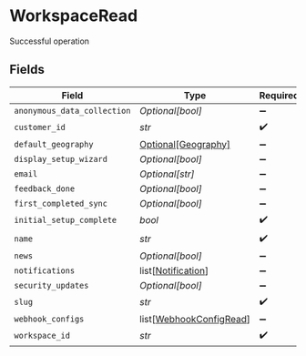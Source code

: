 # WorkspaceRead

Successful operation


## Fields

| Field                                                               | Type                                                                | Required                                                            | Description                                                         |
| ------------------------------------------------------------------- | ------------------------------------------------------------------- | ------------------------------------------------------------------- | ------------------------------------------------------------------- |
| `anonymous_data_collection`                                         | *Optional[bool]*                                                    | :heavy_minus_sign:                                                  | N/A                                                                 |
| `customer_id`                                                       | *str*                                                               | :heavy_check_mark:                                                  | N/A                                                                 |
| `default_geography`                                                 | [Optional[Geography]](../../models/shared/geography.md)             | :heavy_minus_sign:                                                  | N/A                                                                 |
| `display_setup_wizard`                                              | *Optional[bool]*                                                    | :heavy_minus_sign:                                                  | N/A                                                                 |
| `email`                                                             | *Optional[str]*                                                     | :heavy_minus_sign:                                                  | N/A                                                                 |
| `feedback_done`                                                     | *Optional[bool]*                                                    | :heavy_minus_sign:                                                  | N/A                                                                 |
| `first_completed_sync`                                              | *Optional[bool]*                                                    | :heavy_minus_sign:                                                  | N/A                                                                 |
| `initial_setup_complete`                                            | *bool*                                                              | :heavy_check_mark:                                                  | N/A                                                                 |
| `name`                                                              | *str*                                                               | :heavy_check_mark:                                                  | N/A                                                                 |
| `news`                                                              | *Optional[bool]*                                                    | :heavy_minus_sign:                                                  | N/A                                                                 |
| `notifications`                                                     | list[[Notification](../../models/shared/notification.md)]           | :heavy_minus_sign:                                                  | N/A                                                                 |
| `security_updates`                                                  | *Optional[bool]*                                                    | :heavy_minus_sign:                                                  | N/A                                                                 |
| `slug`                                                              | *str*                                                               | :heavy_check_mark:                                                  | N/A                                                                 |
| `webhook_configs`                                                   | list[[WebhookConfigRead](../../models/shared/webhookconfigread.md)] | :heavy_minus_sign:                                                  | N/A                                                                 |
| `workspace_id`                                                      | *str*                                                               | :heavy_check_mark:                                                  | N/A                                                                 |